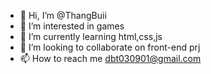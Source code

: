 - 👋 Hi, I’m @ThangBuii
- 👀 I’m interested in games
- 🌱 I’m currently learning html,css,js
- 💞️ I’m looking to collaborate on front-end prj
- 📫 How to reach me dbt030901@gmail.com

<!---
ThangBuii/ThangBuii is a ✨ special ✨ repository because its `README.md` (this file) appears on your GitHub profile.
You can click the Preview link to take a look at your changes.
--->
